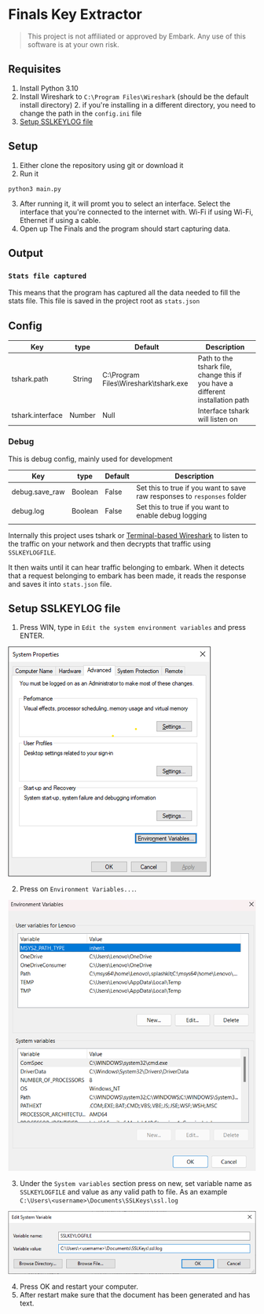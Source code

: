 # Finals Key Extractor

> This project is not affiliated or approved by Embark. Any use of this software is at your own risk.

## Requisites

1. Install Python 3.10
2. Install Wireshark to `C:\Program Files\Wireshark` (should be the default install directory)
   2. if you're installing in a different directory, you need to change the path in the `config.ini` file
3. [Setup SSLKEYLOG file](#setup-sslkeylog-file)

## Setup

1. Either clone the repository using git or download it
2. Run it

```shell
python3 main.py
```

3. After running it, it will promt you to select an interface. Select the interface that you're connected to the internet with. Wi-Fi if using Wi-Fi, Ethernet if using a cable.
4. Open up The Finals and the program should start capturing data.

## Output

### `Stats file captured`

This means that the program has captured all the data needed to fill the stats file. This file is saved in the project root as `stats.json`

## Config

| Key              |  type  | Default                                  | Description                                                                    |
|------------------|:------:|------------------------------------------|--------------------------------------------------------------------------------|
| tshark.path      | String | C:\\Program Files\\Wireshark\\tshark.exe | Path to the tshark file, change this if you have a different installation path |
| tshark.interface | Number | Null                                     | Interface tshark will listen on                                                |

### Debug

This is debug config, mainly used for development

| Key            |  type   | Default | Description                                                              |
|----------------|:-------:|---------|--------------------------------------------------------------------------|
| debug.save_raw | Boolean | False   | Set this to true if you want to save raw responses to `responses` folder |
| debug.log      | Boolean | False   | Set this to true if you want to enable debug logging                     |
|                |         |         |                                                                          |


Internally this project uses tshark or [Terminal-based Wireshark](https://www.wireshark.org/docs/wsug_html_chunked/AppToolstshark.html) to listen to the traffic on your network and then decrypts that traffic using `SSLKEYLOGFILE`.

It then waits until it can hear traffic belonging to embark. When it detects that a request belonging to embark has been made, it reads the response and saves it into `stats.json` file.

## Setup SSLKEYLOG file

1. Press WIN, type in `Edit the system environment variables` and press ENTER.

![system-properties.png](./docs/assets/system-properties.png)

2. Press on `Environment Variables...`.

![environment-variables.png](./docs/assets/environment-variables.png)

3. Under the `System variables` section press on new, set variable name as `SSLKEYLOGFILE` and value as any valid path to file. As an example `C:\Users\<username>\Documents\SSLKeys\ssl.log`

![edit-system-variable.png](./docs/assets/edit-system-variable.png)

4. Press OK and restart your computer.
5. After restart make sure that the document has been generated and has text.
